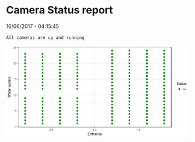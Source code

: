 Camera Status report
================
16/06/2017 - 04:15:45

    All cameras are up and running

![](camreport_files/figure-markdown_github/unnamed-chunk-2-1.png)
